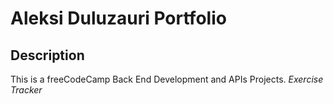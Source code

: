 # Aleksi Duluzauri Portfolio

## Description

This is a freeCodeCamp Back End Development and APIs Projects. *Exercise Tracker*
